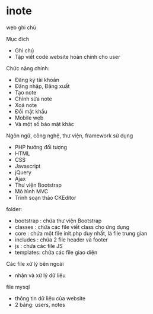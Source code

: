 # inote
  web ghi chú

Mục đích
  - Ghi chú 
  - Tập viết code website hoàn chỉnh cho user

Chức năng chính:
  - Đăng ký tài khoản
  - Đăng nhập, Đăng xuất
  - Tạo note
  - Chỉnh sửa note
  - Xoá note
  - Đổi mật khẩu
  - Mobile web
  - Và một số bảo mật khác

Ngôn ngữ, công nghệ, thư viện, framework sử dụng
  - PHP hướng đối tượng
  - HTML
  - CSS
  - Javascript
  - jQuery
  - Ajax
  - Thư viện Bootstrap
  - Mô hình MVC
  - Trình soạn thảo CKEditor

folder:
  - bootstrap : chứa thư viện Bootstrap
  - classes  : chứa các file viết class cho ứng dụng
  - core     : chứa một file init.php duy nhất, là file trung gian
  - includes : chứa 2 file header và footer
  - js       : chứa các file JS
  - templates: chứa các file giao diện

Các file xử lý bên ngoài
  - nhận và xử lý dữ liệu

file mysql
  - thông tin dữ liệu của website
  - 2 bảng: users, notes
